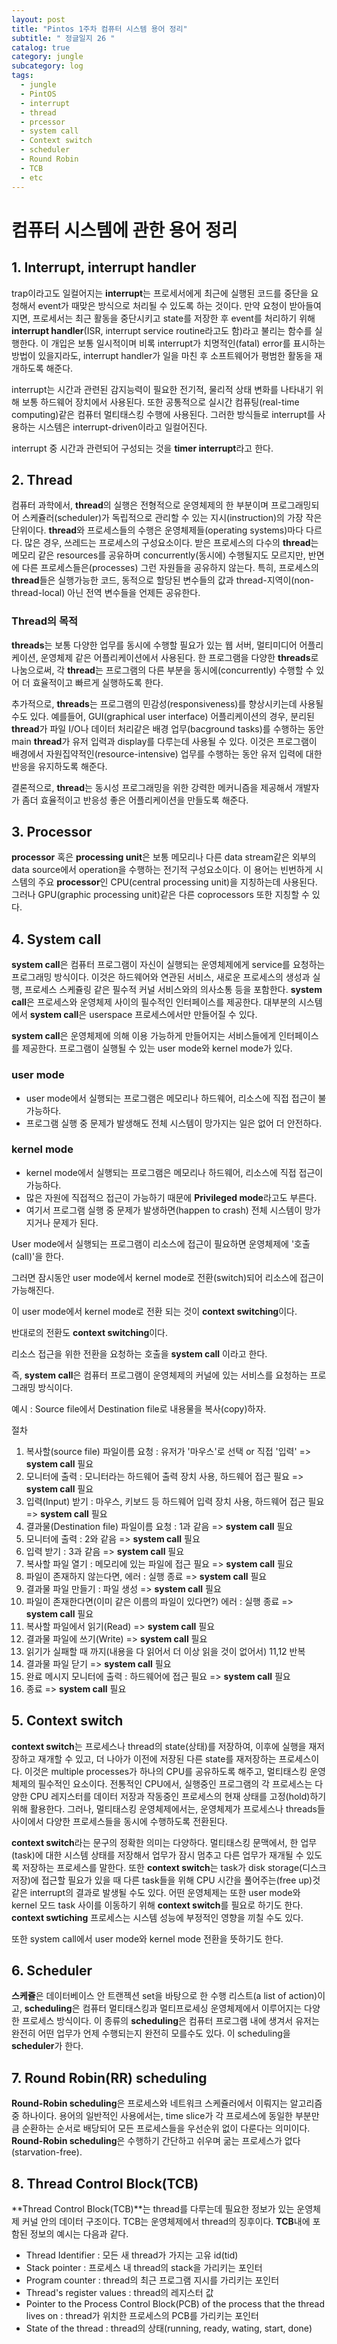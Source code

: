 ```yaml
---
layout: post
title: "Pintos 1주차 컴퓨터 시스템 용어 정리"
subtitle: " 정글일지 26 "
catalog: true
category: jungle
subcategory: log
tags:
  - jungle
  - PintOS
  - interrupt
  - thread
  - prcessor
  - system call
  - Context switch
  - scheduler
  - Round Robin
  - TCB
  - etc
---
```


# 컴퓨터 시스템에 관한 용어 정리

## 1. Interrupt, interrupt handler

trap이라고도 일컬어지는 **interrupt**는 프로세서에게 최근에 실행된 코드를 중단을 요청해서 event가 때맞은 방식으로 처리될 수 있도록 하는 것이다. 만약 요청이 받아들여지면, 프로세서는 최근 활동을 중단시키고 state를 저장한 후 event를 처리하기 위해 **interrupt handler**(ISR, interrupt service routine라고도 함)라고 불리는 함수를 실행한다. 이 개입은 보통 일시적이며 비록 interrupt가 치명적인(fatal) error를 표시하는 방법이 있을지라도, interrupt handler가 일을 마친 후 소프트웨어가 평범한 활동을 재개하도록 해준다.

interrupt는 시간과 관련된 감지능력이 필요한 전기적, 물리적 상태 변화를 나타내기 위해 보통 하드웨어 장치에서 사용된다. 또한 공통적으로 실시간 컴퓨팅(real-time computing)같은 컴퓨터 멀티태스킹 수행에 사용된다. 그러한 방식들로 interrupt를 사용하는 시스템은 interrupt-driven이라고 일컬어진다.

interrupt 중 시간과 관련되어 구성되는 것을 **timer interrupt**라고 한다.

## 2. Thread

컴퓨터 과학에서, **thread**의 실행은 전형적으로 운영체제의 한 부분이며 프로그래밍되어 스케쥴러(scheduler)가 독립적으로 관리할 수 있는 지시(instruction)의 가장 작은 단위이다. **thread**와 프로세스들의 수행은 운영체제들(operating systems)마다 다르다. 많은 경우, 쓰레드는 프로세스의 구성요소이다. 받은 프로세스의 다수의 **thread**는 메모리 같은 resources를 공유하며 concurrently(동시에) 수행될지도 모르지만, 반면에 다른 프로세스들은(processes) 그런 자원들을 공유하지 않는다. 특히, 프로세스의 **thread**들은 실행가능한 코드, 동적으로 할당된 변수들의 값과 thread-지역이(non-thread-local) 아닌 전역 변수들을 언제든 공유한다.

### Thread의 목적

**threads**는 보통 다양한 업무를 동시에 수행할 필요가 있는 웹 서버, 멀티미디어 어플리케이션, 운영체제 같은 어플리케이션에서 사용된다. 한 프로그램을 다양한 **threads**로 나눔으로써, 각 **thread**는 프로그램의 다른 부분을 동시에(concurrently) 수행할 수 있어 더 효율적이고 빠르게 실행하도록 한다.

추가적으로, **threads**는 프로그램의 민감성(responsiveness)를 향상시키는데 사용될 수도 있다. 예를들어, GUI(graphical user interface) 어플리케이션의 경우, 분리된 **thread**가 파일 I/O나 데이터 처리같은 배경 업무(bacground tasks)를 수행하는 동안 main **thread**가 유저 입력과 display를 다루는데 사용될 수 있다. 이것은 프로그램이 배경에서 자원집약적인(resource-intensive) 업무를 수행하는 동안 유저 입력에 대한 반응을 유지하도록 해준다.

결론적으로, **thread**는 동시성 프로그래밍을 위한 강력한 메커니즘을 제공해서 개발자가 좀더 효율적이고 반응성 좋은 어플리케이션을 만들도록 해준다.

## 3. Processor

**processor** 혹은 **processing unit**은 보통 메모리나 다른 data stream같은 외부의 data source에서 operation을 수행하는 전기적 구성요소이다. 이 용어는 빈번하게 시스템의 주요 **processor**인 CPU(central processing unit)을 지칭하는데 사용된다. 그러나 GPU(graphic processing unit)같은 다른 coprocessors 또한 지칭할 수 있다.

## 4. System call

**system call**은 컴퓨터 프로그램이 자신이 실행되는 운영체제에게 service를 요청하는 프로그래밍 방식이다. 이것은 하드웨어와 연관된 서비스, 새로운 프로세스의 생성과 실행, 프로세스 스케쥴링 같은 필수적 커널 서비스와의 의사소통 등을 포함한다. **system call**은 프로세스와 운영체제 사이의 필수적인 인터페이스를 제공한다. 대부분의 시스템에서 **system call**은 userspace 프로세스에서만 만들어질 수 있다.

**system call**은 운영체제에 의해 이용 가능하게 만들어지는 서비스들에게 인터페이스를 제공한다. 프로그램이 실행될 수 있는 user mode와 kernel mode가 있다.

### user mode

- user mode에서 실행되는 프로그램은 메모리나 하드웨어, 리소스에 직접 접근이 불가능하다.
- 프로그램 실행 중 문제가 발생해도 전체 시스템이 망가지는 일은 없어 더 안전하다.

### kernel mode

- kernel mode에서 실행되는 프로그램은 메모리나 하드웨어, 리소스에 직접 접근이 가능하다.
- 많은 자원에 직접적으 접근이 가능하기 때문에 **Privileged mode**라고도 부른다.
- 여기서 프로그램 실행 중 문제가 발생하면(happen to crash) 전체 시스템이 망가지거나 문제가 된다.

User mode에서 실행되는 프로그램이 리소스에 접근이 필요하면 운영체제에 '호출(call)'을 한다.

그러면 잠시동안 user mode에서 kernel mode로 전환(switch)되어 리소스에 접근이 가능해진다.

이 user mode에서 kernel mode로 전환 되는 것이 **context switching**이다.

반대로의 전환도 **context switching**이다.

리소스 접근을 위한 전환을 요청하는 호출을 **system call** 이라고 한다.

즉, **system call**은 컴퓨터 프로그램이 운영체제의 커널에 있는 서비스를 요청하는 프로그래밍 방식이다.

예시 : Source file에서 Destination file로 내용물을 복사(copy)하자.

절차

1. 복사할(source file) 파일이름 요청 : 유저가 '마우스'로 선택 or 직접 '입력' => **system call** 필요
2. 모니터에 출력 : 모니터라는 하드웨어 출력 장치 사용, 하드웨어 접근 필요 => **system call** 필요
3. 입력(Input) 받기 : 마우스, 키보드 등 하드웨어 입력 장치 사용, 하드웨어 접근 필요 => **system call** 필요
4. 결과물(Destination file) 파일이름 요청 : 1과 같음 => **system call** 필요
5. 모니터에 출력 : 2와 같음 => **system call** 필요
6. 입력 받기 : 3과 같음 => **system call** 필요
7. 복사할 파일 열기 : 메모리에 있는 파일에 접근 필요 => **system call** 필요
8. 파일이 존재하지 않는다면, 에러 : 실행 종료 => **system call** 필요
9. 결과물 파일 만들기 : 파일 생성 => **system call** 필요
10. 파일이 존재한다면(이미 같은 이름의 파일이 있다면?) 에러 : 실행 종료 => **system call** 필요
11. 복사할 파일에서 읽기(Read) => **system call** 필요
12. 결과물 파일에 쓰기(Write) => **system call** 필요
13. 읽기가 실패할 때 까지(내용을 다 읽어서 더 이상 읽을 것이 없어서) 11,12 반복
14. 결과물 파일 닫기 => **system call** 필요
15. 완료 메시지 모니터에 출력 : 하드웨어에 접근 필요 => **system call** 필요
16. 종료 => **system call** 필요

## 5. Context switch

**context switch**는 프로세스나 thread의 state(상태)를 저장하여, 이후에 실행을 재저장하고 재개할 수 있고, 더 나아가 이전에 저장된 다른 state를 재저장하는 프로세스이다. 이것은 multiple processes가 하나의 CPU를 공유하도록 해주고, 멀티태스킹 운영체제의 필수적인 요소이다. 전통적인 CPU에서, 실행중인 프로그램의 각 프로세스는 다양한 CPU 레지스터를 데이터 저장과 작동중인 프로세스의 현재 상태를 고정(hold)하기 위해 활용한다. 그러나, 멀티태스킹 운영체제에서는, 운영체제가 프로세스나 threads들 사이에서 다양한 프로세스들을 동시에 수행하도록 전환된다.

**context switch**라는 문구의 정확한 의미는 다양하다. 멀티태스킹 문맥에서, 한 업무(task)에 대한 시스템 상태를 저장해서 업무가 잠시 멈추고 다른 업무가 재개될 수 있도록 저장하는 프로세스를 말한다. 또한 **context switch**는 task가 disk storage(디스크 저장)에 접근할 필요가 있을 때 다른 task들을 위해 CPU 시간을 풀어주는(free up)것같은 interrupt의 결과로 발생될 수도 있다. 어떤 운영체제는 또한 user mode와 kernel 모드 task 사이를 이동하기 위해 **context switch**를 필요로 하기도 한다. **context swtiching** 프로세스는 시스템 성능에 부정적인 영향을 끼칠 수도 있다.

또한 system call에서 user mode와 kernel mode 전환을 뜻하기도 한다.

## 6. Scheduler

**스케쥴**은 데이터베이스 안 트랜젝션 set을 바탕으로 한 수행 리스트(a list of action)이고, **scheduling**은 컴퓨터 멀티태스킹과 멀티프로세싱 운영체제에서 이루어지는 다양한 프로세스 방식이다. 이 종류의 **scheduling**은 컴퓨터 프로그램 내에 생겨서 유저는 완전히 어떤 업무가 언제 수행되는지 완전히 모를수도 있다. 이 scheduling을 **scheduler**가 한다.

## 7. Round Robin(RR) scheduling

**Round-Robin scheduling**은 프로세스와 네트워크 스케쥴러에서 이뤄지는 알고리즘 중 하나이다. 용어의 일반적인 사용에서는, time slice가 각 프로세스에 동일한 부분만큼 순환하는 순서로 배당되어 모든 프로세스들을 우선순위 없이 다룬다는 의미이다. **Round-Robin scheduling**은 수행하기 간단하고 쉬우며 굶는 프로세스가 없다(starvation-free).

## 8. Thread Control Block(TCB)

**Thread Control Block(TCB)**는 thread를 다루는데 필요한 정보가 있는 운영체제 커널 안의 데이터 구조이다. TCB는 운영체제에서 thread의 징후이다. **TCB**내에 포함된 정보의 예시는 다음과 같다.

- Thread Identifier : 모든 새 thread가 가지는 고유 id(tid)
- Stack pointer : 프로세스 내 thread의 stack을 가리키는 포인터
- Program counter : thread의 최근 프로그램 지시를 가리키는 포인터
- Thread's register values : thread의 레지스터 값
- Pointer to the Process Control Block(PCB) of the process that the thread lives on : thread가 위치한 프로세스의 PCB를 가리키는 포인터
- State of the thread : thread의 상태(running, ready, wating, start, done)
